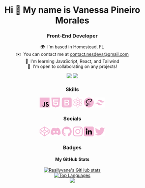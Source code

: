 <h1 align="center">Hi 👋 My name is Vanessa Pineiro Morales</h1>

<h3 align="center">Front-End Developer</h3>
<p align="center">
 🌍  I'm based in Homestead, FL <br>
 ✉️  You can contact me at <a href="mailto:contact.nesdevs@gmail.com">contact.nesdevs@gmail.com</a> <br>
 🧠  I'm learning JavaScript, React, and Tailwind <br>
 🤝  I'm open to collaborating on any projects!<br>
</p>

<p align="center">
<a href="https://www.github.com/Reallyvane" target="_blank" rel="noreferrer"><img src="https://img.shields.io/github/followers/Reallyvane?logo=github&style=for-the-badge&color=f3b5d4&labelColor=000000" /></a>
<a href="https://www.twitter.com/officialnesdevs" target="_blank" rel="noreferrer"><img src="https://img.shields.io/twitter/follow/officialnesdevs?logo=twitter&style=for-the-badge&color=f3b5d4&labelColor=000000" /></a>
</p>

<h3 align="center">Skills</h3>

<p align="center"><a href="https://developer.mozilla.org/en-US/docs/Web/JavaScript" target="_blank" rel="noreferrer"><img src="./icons/javascript.png" alt="JavaScript"/></a> 
<a href="https://developer.mozilla.org/en-US/docs/Glossary/HTML5" target="_blank" rel="noreferrer"><img src="./icons/html-5.png" alt="HTML5" /></a> 
<a href="https://getbootstrap.com/" target="_blank" rel="noreferrer"><img src="./icons/bootstrap.png" alt="Bootstrap" /></a> 
<a href="https://reactjs.org/" target="_blank" rel="noreferrer"><img src="./icons/science.png" alt="React" /></a> 
<a href="https://sass-lang.com/" target="_blank" rel="noreferrer"><img src="./icons/sass.png" alt="Sass" /></a> 
<a href="https://tailwindcss.com/" target="_blank" rel="noreferrer"><img src="./icons/tailwind.png" height="32" width="32" alt="TailwindCSS" /></a> </p> 

<h3 align="center">Socials</h3>

<p align="center">
<a href="https://www.codepen.io/NesDevs" target="_blank" rel="noreferrer"><img src="./icons/codepen.png" /></a> 
<a href="https://discord.com/users/vanessa.pm#7655" target="_blank" rel="noreferrer"><img src="./icons/discord.png"/></a> 
<a href="https://www.github.com/Reallyvane" target="_blank" rel="noreferrer"><img src="./icons/github.png" /></a> 
<a href="http://www.instagram.com/nesdevs" target="_blank" rel="noreferrer"><img src="./icons/instagram.png" /></a> 
<a href="https://www.linkedin.com/in/vanessa-pineiro-morales" target="_blank" rel="noreferrer"><img src="./icons/linkedin.png" /></a> 
<a href="https://www.twitter.com/officialnesdevs" target="_blank" rel="noreferrer"><img src="./icons/twitter.png" /></a>
</p>

<h3 align="center">Badges</h3>

<h4 align="center">My GitHub Stats</h4>

<p align="center"><a href="http://www.github.com/Reallyvane"><img src="https://github-readme-stats.vercel.app/api?username=Reallyvane&show_icons=true&hide=prs,contribs&count_private=true&title_color=f3b5d4&text_color=ffffff&icon_color=f3b5d4&bg_color=000000&hide_border=true&show_icons=true" alt="Reallyvane's GitHub stats" /></a> <br>
 <a href="https://github.com/Reallyvane"><img src="https://github-readme-stats.vercel.app/api/top-langs/?username=Reallyvane&langs_count=10&title_color=f3b5d4&text_color=ffffff&icon_color=f3b5d4&bg_color=000000&hide_border=true&locale=en&custom_title=Top%20%Languages" alt="Top Languages" /></a><br>
<a href="http://www.github.com/Reallyvane"><img src="https://github-readme-streak-stats.herokuapp.com/?user=Reallyvane&stroke=ffffff&background=000000&ring=f3b5d4&fire=f3b5d4&currStreakNum=ffffff&currStreakLabel=f3b5d4&sideNums=ffffff&sideLabels=ffffff&dates=ffffff&hide_border=true" /></a> 
